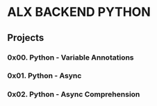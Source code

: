 # ALX BACKEND PYTHON

## Projects

### 0x00. Python - Variable Annotations

### 0x01. Python - Async

### 0x02. Python - Async Comprehension
